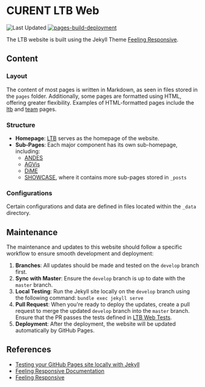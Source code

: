 # CURENT LTB Web

![Last Updated](https://img.shields.io/github/last-commit/CURENT/curent.github.io.svg?label=last%20update) [![pages-build-deployment](https://github.com/CURENT/curent.github.io/actions/workflows/pages/pages-build-deployment/badge.svg)](https://github.com/CURENT/curent.github.io/actions/workflows/pages/pages-build-deployment)

The LTB website is built using the Jekyll Theme [Feeling Responsive](https://github.com/Phlow/feeling-responsive).

## Content

### Layout

The content of most pages is written in Markdown, as seen in files stored in the `pages` folder. Additionally, some pages are formatted using HTML, offering greater flexibility. Examples of HTML-formatted pages include the [ltb](_layouts/home.html) and [team](_layouts/team.html) pages.

### Structure

- **Homepage**: [LTB](_layouts/about.html) serves as the homepage of the website.
- **Sub-Pages**: Each major component has its own sub-homepage, including:
  - [ANDES](pages/andes.md)
  - [AGVis](pages/agvis.md)
  - [DiME](pages/dime.md)
  - [SHOWCASE](pages/showcase.md), where it contains more sub-pages stored in `_posts`

### Configurations

Certain configurations and data are defined in files located within the `_data` directory.

## Maintenance

The maintenance and updates to this website should follow a specific workflow to ensure smooth development and deployment:

1. **Branches**: All updates should be made and tested on the `develop` branch first.
2. **Sync with Master**: Ensure the `develop` branch is up to date with the `master` branch.
3. **Local Testing**: Run the Jekyll site locally on the `develop` branch using the following command: ``bundle exec jekyll serve``
4. **Pull Request**: When you're ready to deploy the updates, create a pull request to merge the updated `develop` branch into the `master` branch. Ensure that the PR passes the tests defined in [LTB Web Tests](.github/workflows/ltbweb.yml).
5. **Deployment**: After the deployment, the website will be updated automatically by GitHub Pages.

## References

- [Testing your GitHub Pages site locally with Jekyll](https://docs.github.com/en/pages/setting-up-a-github-pages-site-with-jekyll/testing-your-github-pages-site-locally-with-jekyll)
- [Feeling Responsive Documentation](https://phlow.github.io/feeling-responsive/documentation/)
- [Feeling Responsive](http://phlow.github.io/feeling-responsive/)
